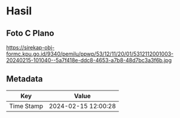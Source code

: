 # Hasil

## Foto C Plano

https://sirekap-obj-formc.kpu.go.id/9340/pemilu/ppwp/53/12/11/20/01/5312112001003-20240215-101040--5a7f418e-ddc8-4653-a7b8-48d7bc3a3f6b.jpg


## Metadata

| Key        | Value               |
| ---------- | ------------------- |
| Time Stamp | 2024-02-15 12:00:28 |



